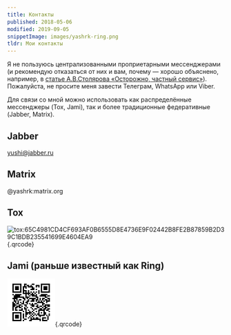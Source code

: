 ```yaml
---
title: Контакты
published: 2018-05-06
modified: 2019-09-05
snippetImage: images/yashrk-ring.png
tldr: Мои контакты
---
```


Я не пользуюсь централизованными проприетарными мессенджерами (и рекомендую отказаться от них и вам, почему — хорошо объяснено, например, в [статье А.В.Столярова «Осторожно, частный сервис»](http://www.providernet.ru/article.48.php)). Пожалуйста, не просите меня завести Телеграм, WhatsApp или Viber.

Для связи со мной можно использовать как распределённые мессенджеры (Tox, Jami), так и более традиционные федеративные (Jabber, Matrix).

## Jabber

yushi@jabber.ru

## Matrix

@yashrk:matrix.org

## Tox

![tox:65C4981CD4CF693AF0B6555D8E4736E9F02442B8FE2B87859B2D39C1BDB235541699E4604EA9](images/yashrk-tox.png "tox:65C4981CD4CF693AF0B6555D8E4736E9F02442B8FE2B87859B2D39C1BDB235541699E4604EA9"){.qrcode}

## Jami (раньше известный как Ring)

![ring:7aa7c76d9f0656791683216ba11d3ff45441d2d1](images/yashrk-ring.png "ring:7aa7c76d9f0656791683216ba11d3ff45441d2d1"){.qrcode}
